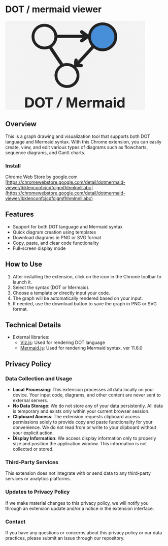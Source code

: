 # DOT / mermaid viewer
![promotion_tile](static/images/promotion_tile_440_280.png)
## Overview
This is a graph drawing and visualization tool that supports both DOT language and Mermaid syntax. With this Chrome extension, you can easily create, view, and edit various types of diagrams such as flowcharts, sequence diagrams, and Gantt charts.

### Install
Chrome Web Store by google.com  
[https://chromewebstore.google.com/detail/dotmermaid-viewer/lbklenconfcjcdfcigmfhhmlnnlliabc](https://chromewebstore.google.com/detail/dotmermaid-viewer/lbklenconfcjcdfcigmfhhmlnnlliabc)

## Features
- Support for both DOT language and Mermaid syntax
- Quick diagram creation using templates
- Download diagrams in PNG or SVG format
- Copy, paste, and clear code functionality
- Full-screen display mode

## How to Use
1. After installing the extension, click on the icon in the Chrome toolbar to launch it.
2. Select the syntax (DOT or Mermaid).
3. Choose a template or directly input your code.
4. The graph will be automatically rendered based on your input.
5. If needed, use the download button to save the graph in PNG or SVG format.

## Technical Details
- External libraries:
    - [Viz.js](https://github.com/mdaines/viz-js): Used for rendering DOT language
    - [Mermaid.js](https://mermaid.js.org/): Used for rendering Mermaid syntax. ver 11.6.0

## Privacy Policy

### Data Collection and Usage
- **Local Processing**: This extension processes all data locally on your device. Your input code, diagrams, and other content are never sent to external servers.
- **No Data Storage**: We do not store any of your data persistently. All data is temporary and exists only within your current browser session.
- **Clipboard Access**: The extension requests clipboard access permissions solely to provide copy and paste functionality for your convenience. We do not read from or write to your clipboard without your explicit action.
- **Display Information**: We access display information only to properly size and position the application window. This information is not collected or stored.

### Third-Party Services
This extension does not integrate with or send data to any third-party services or analytics platforms.

### Updates to Privacy Policy
If we make material changes to this privacy policy, we will notify you through an extension update and/or a notice in the extension interface.

### Contact
If you have any questions or concerns about this privacy policy or our data practices, please submit an issue through our repository.
